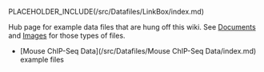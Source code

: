 PLACEHOLDER_INCLUDE(/src/Datafiles/LinkBox/index.md)

Hub page for example data files that are hung off this wiki.  See [Documents](/src/Documents/index.md) and [Images](/src/Images/index.md) for those types of files.

* [Mouse ChIP-Seq Data](/src/Datafiles/Mouse ChIP-Seq Data/index.md) example files

